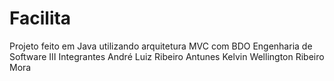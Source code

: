 # Facilita
Projeto feito em Java utilizando arquitetura MVC com BDO
Engenharia de Software III
Integrantes
André Luiz Ribeiro Antunes
Kelvin Wellington Ribeiro Mora
